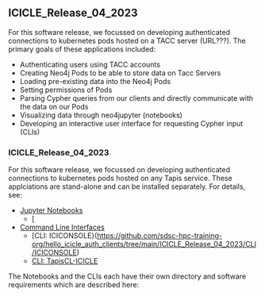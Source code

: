 ## ICICLE_Release_04_2023

For this software release, we focussed on developing authenticated connections to kubernetes pods hosted on a TACC server (URL???). 
The primary goals of these applications included:

* Authenticating users using TACC accounts
* Creating Neo4j Pods to be able to store data on Tacc Servers
* Loading pre-existing data into the Neo4j Pods
* Setting permissions of Pods
* Parsing Cypher queries from our clients and directly communicate with the data on our Pods
* Visualizing data through neo4jupyter (notebooks)
* Developing an interactive user interface for requesting Cypher input (CLIs)

### ICICLE_Release_04_2023

For this software release, we focussed on developing authenticated connections to kubernetes pods hosted on any Tapis service. These applciations are stand-alone and can be installed separately. For details, see:

* [Jupyter Notebooks](https://github.com/sdsc-hpc-training-org/hello_icicle_auth_clients/tree/main/ICICLE_Release_04_2023/CLI)
   * [
* [Command Line Interfaces](https://github.com/sdsc-hpc-training-org/hello_icicle_auth_clients/tree/main/ICICLE_Release_04_2023/Notebooks)
   * [CLI: ICICONSOLE}(https://github.com/sdsc-hpc-training-org/hello_icicle_auth_clients/tree/main/ICICLE_Release_04_2023/CLI/ICICONSOLE)
   * [CLI: TapisCL-ICICLE](https://github.com/sdsc-hpc-training-org/hello_icicle_auth_clients/tree/main/ICICLE_Release_04_2023/CLI/TapisCL-ICICLE)

The Notebooks and the CLIs each have their own directory and software requirements which are described here: 
